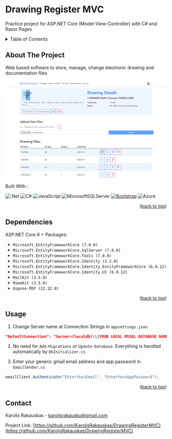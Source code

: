 <a name="readme-top"></a>

# Drawing Register MVC

Practice project for ASP.NET Core (Model-View-Controller) with C# and Razor Pages

<details>
  <summary>Table of Contents</summary>
  <ol>
    <li><a href="#about-the-project">About The Project</a></li>
    <li><a href="#dependencies">Dependencies</a></li>
    <li><a href="#usage">Usage</a></li>
    <li><a href="#contact">Contact</a></li>
  </ol>
</details>

## About The Project

Web based software to store, manage, change electronic drawing and documentation files

[![Product Name Screen Shot][product-screenshot]](https://example.com)

Built With :

![.Net](https://img.shields.io/badge/.NET-5C2D91?style=for-the-badge&logo=.net&logoColor=white)
![C#](https://img.shields.io/badge/c%23-%23239120.svg?style=for-the-badge&logo=c-sharp&logoColor=white)
![JavaScript](https://img.shields.io/badge/javascript-%23323330.svg?style=for-the-badge&logo=javascript&logoColor=%23F7DF1E)
![MicrosoftSQLServer](https://img.shields.io/badge/Microsoft%20SQL%20Server-CC2927?style=for-the-badge&logo=microsoft%20sql%20server&logoColor=white)
[![Bootstrap][Bootstrap.com]][Bootstrap-url]
![Azure](https://img.shields.io/badge/azure-%230072C6.svg?style=for-the-badge&logo=microsoftazure&logoColor=white)


<p align="right">(<a href="#readme-top">back to top</a>)</p>

## Dependencies

ASP.NET Core 6 + Packages:

* `Microsoft.EntityFrameworkCore (7.0.0)`
* `Microsoft.EntityFrameworkCore.SqlServer (7.0.0)`
* `Microsoft.EntityFrameworkCore.Tools (7.0.0)`
* `Microsoft.EntityFrameworkCore.Identity (2.2.0)`
* `Microsoft.EntityFrameworkCore.Identity.EntityFrameworkCore (6.0.12)`
* `Microsoft.EntityFrameworkCore.Identity.UI (6.0.12)`
* `MailKit (3.5.0)`
* `MimeKit (3.5.0)`
* `Aspose.PDF (22.12.0)`

<p align="right">(<a href="#readme-top">back to top</a>)</p>

## Usage
1. Change Server name at Connection Strings in `appsettings.json`

```json
"DefaultConnection": "Server=(localdb)\\{YOUR LOCAL MSSQL DATABASE NAME};Database=DrawingRegisterMVC;Trusted_Connection=True;MultipleActiveResultSets=true"
```

2. No need for `Add-Migrations` or `Update-Database`. Everything is handled automatically by `DbInitializer.cs`

3. Enter your generic gmail email address and app password in `EmailSender.cs`

```C#
emailClient.Authenticate("EnterYourEmail", "EnterYourAppPassword");
```

<p align="right">(<a href="#readme-top">back to top</a>)</p>

## Contact

Karolis Rakauskas - karolisrakausku@gmail.com

Project Link: [https://github.com/KarolisRakauskas/DrawingRegisterMVC](https://github.com/KarolisRakauskas/DrawingRegisterMVC)


[product-screenshot]: /DrawingRegisterWeb/wwwroot/Assets/screenshot.png
[Bootstrap.com]: https://img.shields.io/badge/Bootstrap-563D7C?style=for-the-badge&logo=bootstrap&logoColor=white
[Bootstrap-url]: https://getbootstrap.com
